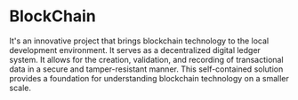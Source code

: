 # BlockChain
It's an innovative project that brings blockchain technology to the local development environment. It serves as a decentralized digital ledger system. It allows for the creation, validation, and recording of transactional data in a secure and tamper-resistant manner. This self-contained solution provides a foundation for understanding blockchain technology on a smaller scale.

